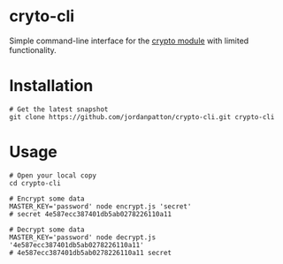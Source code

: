 cryto-cli
=======================

Simple command-line interface for the [crypto module](http://nodejs.org/docs/latest/api/crypto.html) with limited functionality.

# Installation
```
# Get the latest snapshot
git clone https://github.com/jordanpatton/crypto-cli.git crypto-cli
```

# Usage
```
# Open your local copy
cd crypto-cli

# Encrypt some data
MASTER_KEY='password' node encrypt.js 'secret'
# secret 4e587ecc387401db5ab0278226110a11

# Decrypt some data
MASTER_KEY='password' node decrypt.js '4e587ecc387401db5ab0278226110a11'
# 4e587ecc387401db5ab0278226110a11 secret
```
